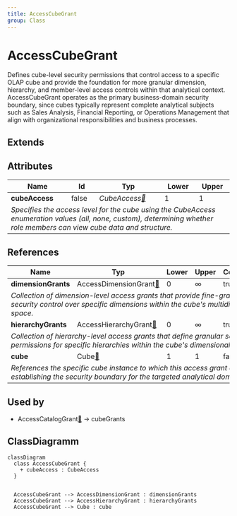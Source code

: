 ```yaml
---
title: AccessCubeGrant
group: Class
---
```


# AccessCubeGrant<a name="class-accesscubegrant"></a>

Defines cube-level security permissions that control access to a specific OLAP cube and provide the foundation for more granular dimension, hierarchy, and member-level access controls within that analytical context. AccessCubeGrant operates as the primary business-domain security boundary, since cubes typically represent complete analytical subjects such as Sales Analysis, Financial Reporting, or Operations Management that align with organizational responsibilities and business processes. 

## Extends

## Attributes

<table>
  <thead>
    <tr>
      <th>Name</th>
      <th>Id</th>
      <th>Typ</th>
      <th>Lower</th>
      <th>Upper</th>
    </tr>
  </thead>
  <tbody>
    <tr>
      <td><strong>cubeAccess</strong></td>
      <td>false</td>
      <td><em>CubeAccess<a href="./enum-CubeAccess">🔗</a></em></td>
      <td>1</td>
      <td>1</td>
    </tr>
    <tr>
      <td colspan="5"><em>Specifies the access level for the cube using the CubeAccess enumeration values (all, none, custom), determining whether role members can view cube data and structure.</em></td>
    </tr>
  </tbody>
</table>

## References

<table>
  <thead>
    <tr>
      <th>Name</th>
      <th>Typ</th>
      <th>Lower</th>
      <th>Upper</th>
      <th>Containment</th>
    </tr>
  </thead>
  <tbody>
    <tr>
      <td><strong>dimensionGrants</strong></td>
      <td>AccessDimensionGrant<a href="./class-AccessDimensionGrant">🔗</a></td>
      <td>0</td>
      <td>&infin;</td>
      <td>true</td>
    </tr>
    <tr>
      <td colspan="5"><em>Collection of dimension-level access grants that provide fine-grained security control over specific dimensions within the cube's multidimensional space.</em></td>
    </tr>
    <tr>
      <td><strong>hierarchyGrants</strong></td>
      <td>AccessHierarchyGrant<a href="./class-AccessHierarchyGrant">🔗</a></td>
      <td>0</td>
      <td>&infin;</td>
      <td>true</td>
    </tr>
    <tr>
      <td colspan="5"><em>Collection of hierarchy-level access grants that define granular security permissions for specific hierarchies within the cube's dimensional structure.</em></td>
    </tr>
    <tr>
      <td><strong>cube</strong></td>
      <td>Cube<a href="./class-Cube">🔗</a></td>
      <td>1</td>
      <td>1</td>
      <td>false</td>
    </tr>
    <tr>
      <td colspan="5"><em>References the specific cube instance to which this access grant applies, establishing the security boundary for the targeted analytical domain.</em></td>
    </tr>
  </tbody>
</table>



## Used by

- AccessCatalogGrant[🔗](./class-AccessCatalogGrant) → cubeGrants

## ClassDiagramm

```mermaid
classDiagram
  class AccessCubeGrant {
    + cubeAccess : CubeAccess
  }


  AccessCubeGrant --> AccessDimensionGrant : dimensionGrants
  AccessCubeGrant --> AccessHierarchyGrant : hierarchyGrants
  AccessCubeGrant --> Cube : cube

```
